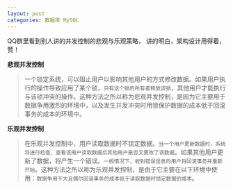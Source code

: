 ```yaml
---
layout: post
categories: 数据库 MySQL
---
```


 QQ群里看到别人讲的并发控制的悲观与乐观策略，
 讲的明白，架构设计用得着，赞！

**悲观并发控制**
>一个锁定系统，可以阻止用户以影响其他用户的方式修改数据。如果用户执行的操作导致应用了某个锁，`只有这个锁的所有者释放该锁`，其他用户才能执行与该锁冲突的操作。这种方法之所以称为悲观并发控制，是因为它主要用于数据争用激烈的环境中，以及发生并发冲突时用锁保护数据的成本低于回滚事务的成本的环境中。

**乐观并发控制**
>在乐观并发控制中，用户读取数据时不锁定数据。`当一个用户更新数据时，系统将进行检查，查看该用户读取数据后其他用户是否又更改了该数据`。如果其他用户更新了数据，将产生一个错误。`一般情况下，收到错误信息的用户将回滚事务并重新开始`。这种方法之所以称为乐观并发控制，是由于它主要在以下环境中使用：`数据争用不大且偶尔回滚事务的成本低于读取数据时锁定数据的成本`。
